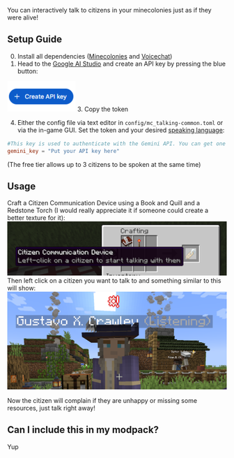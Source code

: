 You can interactively talk to citizens in your minecolonies just as if they were alive!

## Setup Guide
0. Install all dependencies ([Minecolonies](https://www.curseforge.com/minecraft/mc-mods/minecolonies) and [Voicechat](https://modrinth.com/mod/simple-voice-chat))
1. Head to the [Google AI Studio](https://aistudio.google.com/u/1/apikey) and create an API key by pressing the blue button:

![blue Create API button](https://github.com/sshcrack/talking-colonists/blob/master/imgs/create_btn.png?raw=true)
3. Copy the token

4. Either the config file via text editor in `config/mc_talking-common.toml` or via the in-game GUI. Set the token and your desired [speaking language](https://ai.google.dev/gemini-api/docs/live#supported-languages):
 ```toml
 #This key is used to authenticate with the Gemini API. You can get one at https://aistudio.google.com/apikey
gemini_key = "Put your API key here"
 ```
(The free tier allows up to 3 citizens to be spoken at the same time)

## Usage
Craft a Citizen Communication Device using a Book and Quill and a Redstone Torch (I would really appreciate it if someone could create a better texture for it):
![Crafting Recipe](https://github.com/sshcrack/talking-colonists/raw/master/imgs/crafting_recipe.png?raw=true)
Then left click on a citizen you want to talk to and something similar to this will show:
![Citizen that can be talked to](https://github.com/sshcrack/talking-colonists/raw/master/imgs/ingame.png?raw=true)

Now the citizen will complain if they are unhappy or missing some resources, just talk right away!
 
## Can I include this in my modpack?
Yup